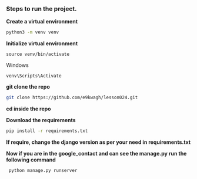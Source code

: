 ### Steps to run the project.

**Create a virtual environment**
```bash
python3 -m venv venv
```

**Initialize virtual environment**


```       
source venv/bin/activate
```

Windows
```
venv\Scripts\Activate
```
**git clone the repo**
```bash
git clone https://github.com/e9kwagh/lesson024.git
```

**cd inside the repo**


**Download the requirements**
```bash
pip install -r requirements.txt
```
**If require, change the django version as per your need in requirements.txt**

**Now if you are in the google_contact and can see the manage.py run the following command**
```bash
 python manage.py runserver
```

